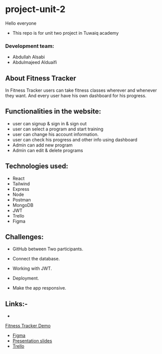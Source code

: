 # project-unit-2

Hello everyone

- This repo is for unit two project in Tuwaiq academy

### Development team:

- Abdullah Alsabi
- Abdulmajeed Alduaifi

## About Fitness Tracker

In Fitness Tracker users can take fitness classes wherever and whenever they want. And every user have his own dashboard for his progress.

## Functionalities in the website:

<ul>
<li> user can signup & sign in & sign out</li>
<li> user can select a program and start training   </li>
<li> 	user can change his account information.
</li>
<li> user can check his progress and other info using 	dashboard  </li>
<li> Admin can add new program </li>
<li> Admin can edit & delete programs
</li>
</ul>

## Technologies used:

- React
- Tailwind
- Express
- Node
- Postman
- MongoDB
- JWT
- Trello
- Figma

## Challenges:

- GitHub between Two participants.

- Connect the database.

- Working with JWT.

- Deployment.

- Make the app responsive.

## Links:-

 - <a href="https://fitnessappdemo.herokuapp.com/">
  Fitness Tracker Demo
  </a>

- <a href="https://www.figma.com/file/qtEsO9EGZVkcZh1AdXTOkQ/project-unit-2?node-id=0%3A1">
  Figma
  </a>

- <a href="https://docs.google.com/presentation/d/1fsq9ilvig_Vnmg_SY6q5vOnYzYTQgneCJhrM74rOrr0/edit?usp=sharing">
  Presentation slides
  </a>

- <a href="https://trello.com/b/HMUEJYKJ">
    Trello
    </a>
